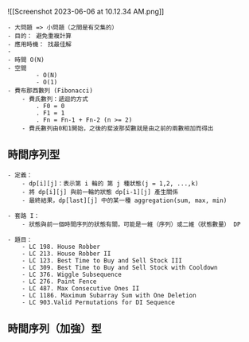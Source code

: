 

![[Screenshot 2023-06-06 at 10.12.34 AM.png]]

	- 大問題 => 小問題（之間是有交集的）
	- 目的： 避免重複計算
	- 應用時機： 找最佳解
	- 
	- 時間 O(N)
	- 空間 
			- O(N)
			- O(1)
	- 費布那西數列 (Fibonacci) 
		- 費氏數列：遞迴的方式
			. F0 = 0
			. F1 = 1
			. Fn = Fn-1 + Fn-2 (n >= 2)
		- 費氏數列由0和1開始，之後的斐波那契數就是由之前的兩數相加而得出



## 時間序列型

	- 定義：
		- dp[i][j]：表示第 i 輪的 第 j 種狀態(j = 1,2, ...,k)
		- 將 dp[i][j] 與前一輪的狀態 dp[i-1][j] 產生關係
		- 最終結果，dp[last][j] 中的某一種 aggregation(sum, max, min)
		  
	- 套路 I：
		- 狀態與前一個時間序列的狀態有關，可能是一維（序列）或二維（狀態數量） DP

	- 題目：
		- LC 198. House Robber 
		- LC 213. House Robber II 
		- LC 123. Best Time to Buy and Sell Stock III 
		- LC 309. Best Time to Buy and Sell Stock with Cooldown 
		- LC 376. Wiggle Subsequence 
		- LC 276. Paint Fence 
		- LC 487. Max Consecutive Ones II 
		- LC 1186. Maximum Subarray Sum with One Deletion 
		- LC 903.Valid Permutations for DI Sequence

## 時間序列（加強）型

